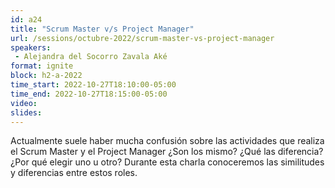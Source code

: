 ```yaml
---
id: a24
title: "Scrum Master v/s Project Manager"
url: /sessions/octubre-2022/scrum-master-vs-project-manager
speakers:
 - Alejandra del Socorro Zavala Aké
format: ignite
block: h2-a-2022
time_start: 2022-10-27T18:10:00-05:00
time_end: 2022-10-27T18:15:00-05:00
video:
slides:
---
```


Actualmente suele haber mucha confusión sobre las actividades que realiza el Scrum Master y el Project Manager ¿Son los mismo? ¿Qué las diferencia? ¿Por qué elegir uno u otro? Durante esta charla conoceremos las similitudes y diferencias entre estos roles.